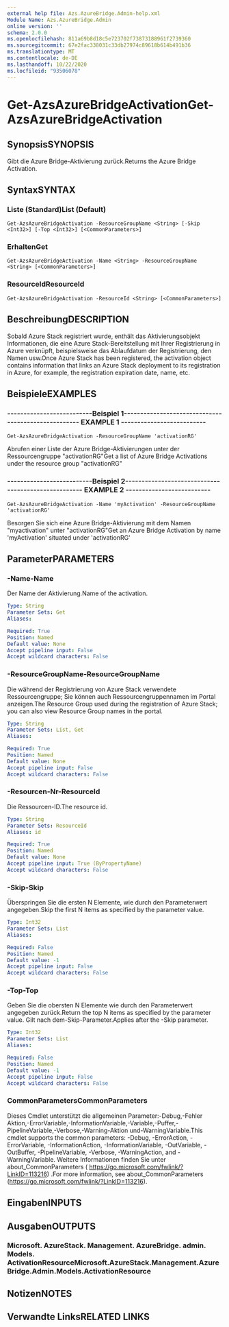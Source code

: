 ```yaml
---
external help file: Azs.AzureBridge.Admin-help.xml
Module Name: Azs.AzureBridge.Admin
online version: ''
schema: 2.0.0
ms.openlocfilehash: 811a69b8d18c5e723702f73873188961f2739360
ms.sourcegitcommit: 67e2fac338031c33db27974c89618b614b491b36
ms.translationtype: MT
ms.contentlocale: de-DE
ms.lasthandoff: 10/22/2020
ms.locfileid: "93506078"
---
```

# <span data-ttu-id="8ac37-101">Get-AzsAzureBridgeActivation</span><span class="sxs-lookup"><span data-stu-id="8ac37-101">Get-AzsAzureBridgeActivation</span></span>

## <span data-ttu-id="8ac37-102">Synopsis</span><span class="sxs-lookup"><span data-stu-id="8ac37-102">SYNOPSIS</span></span>
<span data-ttu-id="8ac37-103">Gibt die Azure Bridge-Aktivierung zurück.</span><span class="sxs-lookup"><span data-stu-id="8ac37-103">Returns the Azure Bridge Activation.</span></span>

## <span data-ttu-id="8ac37-104">Syntax</span><span class="sxs-lookup"><span data-stu-id="8ac37-104">SYNTAX</span></span>

### <span data-ttu-id="8ac37-105">Liste (Standard)</span><span class="sxs-lookup"><span data-stu-id="8ac37-105">List (Default)</span></span>
```
Get-AzsAzureBridgeActivation -ResourceGroupName <String> [-Skip <Int32>] [-Top <Int32>] [<CommonParameters>]
```

### <span data-ttu-id="8ac37-106">Erhalten</span><span class="sxs-lookup"><span data-stu-id="8ac37-106">Get</span></span>
```
Get-AzsAzureBridgeActivation -Name <String> -ResourceGroupName <String> [<CommonParameters>]
```

### <span data-ttu-id="8ac37-107">ResourceId</span><span class="sxs-lookup"><span data-stu-id="8ac37-107">ResourceId</span></span>
```
Get-AzsAzureBridgeActivation -ResourceId <String> [<CommonParameters>]
```

## <span data-ttu-id="8ac37-108">Beschreibung</span><span class="sxs-lookup"><span data-stu-id="8ac37-108">DESCRIPTION</span></span>
<span data-ttu-id="8ac37-109">Sobald Azure Stack registriert wurde, enthält das Aktivierungsobjekt Informationen, die eine Azure Stack-Bereitstellung mit Ihrer Registrierung in Azure verknüpft, beispielsweise das Ablaufdatum der Registrierung, den Namen usw.</span><span class="sxs-lookup"><span data-stu-id="8ac37-109">Once Azure Stack has been registered, the activation object contains information that links an Azure Stack deployment to its registration in Azure, for example, the registration expiration date, name, etc.</span></span>

## <span data-ttu-id="8ac37-110">Beispiele</span><span class="sxs-lookup"><span data-stu-id="8ac37-110">EXAMPLES</span></span>

### <span data-ttu-id="8ac37-111">--------------------------Beispiel 1--------------------------</span><span class="sxs-lookup"><span data-stu-id="8ac37-111">-------------------------- EXAMPLE 1 --------------------------</span></span>
```
Get-AzsAzureBridgeActivation -ResourceGroupName 'activationRG'
```

<span data-ttu-id="8ac37-112">Abrufen einer Liste der Azure Bridge-Aktivierungen unter der Ressourcengruppe "activationRG"</span><span class="sxs-lookup"><span data-stu-id="8ac37-112">Get a list of Azure Bridge Activations under the resource group "activationRG"</span></span>

### <span data-ttu-id="8ac37-113">--------------------------Beispiel 2--------------------------</span><span class="sxs-lookup"><span data-stu-id="8ac37-113">-------------------------- EXAMPLE 2 --------------------------</span></span>
```
Get-AzsAzureBridgeActivation -Name 'myActivation' -ResourceGroupName 'activationRG'
```

<span data-ttu-id="8ac37-114">Besorgen Sie sich eine Azure Bridge-Aktivierung mit dem Namen "myactivation" unter "activationRG"</span><span class="sxs-lookup"><span data-stu-id="8ac37-114">Get an Azure Bridge Activation by name 'myActivation' situated under 'activationRG'</span></span>

## <span data-ttu-id="8ac37-115">Parameter</span><span class="sxs-lookup"><span data-stu-id="8ac37-115">PARAMETERS</span></span>

### <span data-ttu-id="8ac37-116">-Name</span><span class="sxs-lookup"><span data-stu-id="8ac37-116">-Name</span></span>
<span data-ttu-id="8ac37-117">Der Name der Aktivierung.</span><span class="sxs-lookup"><span data-stu-id="8ac37-117">Name of the activation.</span></span>

```yaml
Type: String
Parameter Sets: Get
Aliases: 

Required: True
Position: Named
Default value: None
Accept pipeline input: False
Accept wildcard characters: False
```

### <span data-ttu-id="8ac37-118">-ResourceGroupName</span><span class="sxs-lookup"><span data-stu-id="8ac37-118">-ResourceGroupName</span></span>
<span data-ttu-id="8ac37-119">Die während der Registrierung von Azure Stack verwendete Ressourcengruppe; Sie können auch Ressourcengruppennamen im Portal anzeigen.</span><span class="sxs-lookup"><span data-stu-id="8ac37-119">The Resource Group used during the registration of Azure Stack; you can also view Resource Group names in the portal.</span></span>

```yaml
Type: String
Parameter Sets: List, Get
Aliases: 

Required: True
Position: Named
Default value: None
Accept pipeline input: False
Accept wildcard characters: False
```

### <span data-ttu-id="8ac37-120">-Resourcen-Nr</span><span class="sxs-lookup"><span data-stu-id="8ac37-120">-ResourceId</span></span>
<span data-ttu-id="8ac37-121">Die Ressourcen-ID.</span><span class="sxs-lookup"><span data-stu-id="8ac37-121">The resource id.</span></span>

```yaml
Type: String
Parameter Sets: ResourceId
Aliases: id

Required: True
Position: Named
Default value: None
Accept pipeline input: True (ByPropertyName)
Accept wildcard characters: False
```

### <span data-ttu-id="8ac37-122">-Skip</span><span class="sxs-lookup"><span data-stu-id="8ac37-122">-Skip</span></span>
<span data-ttu-id="8ac37-123">Überspringen Sie die ersten N Elemente, wie durch den Parameterwert angegeben.</span><span class="sxs-lookup"><span data-stu-id="8ac37-123">Skip the first N items as specified by the parameter value.</span></span>

```yaml
Type: Int32
Parameter Sets: List
Aliases: 

Required: False
Position: Named
Default value: -1
Accept pipeline input: False
Accept wildcard characters: False
```

### <span data-ttu-id="8ac37-124">-Top</span><span class="sxs-lookup"><span data-stu-id="8ac37-124">-Top</span></span>
<span data-ttu-id="8ac37-125">Geben Sie die obersten N Elemente wie durch den Parameterwert angegeben zurück.</span><span class="sxs-lookup"><span data-stu-id="8ac37-125">Return the top N items as specified by the parameter value.</span></span>
<span data-ttu-id="8ac37-126">Gilt nach dem-Skip-Parameter.</span><span class="sxs-lookup"><span data-stu-id="8ac37-126">Applies after the -Skip parameter.</span></span>

```yaml
Type: Int32
Parameter Sets: List
Aliases: 

Required: False
Position: Named
Default value: -1
Accept pipeline input: False
Accept wildcard characters: False
```

### <span data-ttu-id="8ac37-127">CommonParameters</span><span class="sxs-lookup"><span data-stu-id="8ac37-127">CommonParameters</span></span>
<span data-ttu-id="8ac37-128">Dieses Cmdlet unterstützt die allgemeinen Parameter:-Debug,-Fehler Aktion,-ErrorVariable,-InformationVariable,-Variable,-Puffer,-PipelineVariable,-Verbose,-Warning-Aktion und-WarningVariable.</span><span class="sxs-lookup"><span data-stu-id="8ac37-128">This cmdlet supports the common parameters: -Debug, -ErrorAction, -ErrorVariable, -InformationAction, -InformationVariable, -OutVariable, -OutBuffer, -PipelineVariable, -Verbose, -WarningAction, and -WarningVariable.</span></span> <span data-ttu-id="8ac37-129">Weitere Informationen finden Sie unter about_CommonParameters ( https://go.microsoft.com/fwlink/?LinkID=113216) .</span><span class="sxs-lookup"><span data-stu-id="8ac37-129">For more information, see about_CommonParameters (https://go.microsoft.com/fwlink/?LinkID=113216).</span></span>

## <span data-ttu-id="8ac37-130">Eingaben</span><span class="sxs-lookup"><span data-stu-id="8ac37-130">INPUTS</span></span>

## <span data-ttu-id="8ac37-131">Ausgaben</span><span class="sxs-lookup"><span data-stu-id="8ac37-131">OUTPUTS</span></span>

### <span data-ttu-id="8ac37-132">Microsoft. AzureStack. Management. AzureBridge. admin. Models. ActivationResource</span><span class="sxs-lookup"><span data-stu-id="8ac37-132">Microsoft.AzureStack.Management.AzureBridge.Admin.Models.ActivationResource</span></span>

## <span data-ttu-id="8ac37-133">Notizen</span><span class="sxs-lookup"><span data-stu-id="8ac37-133">NOTES</span></span>

## <span data-ttu-id="8ac37-134">Verwandte Links</span><span class="sxs-lookup"><span data-stu-id="8ac37-134">RELATED LINKS</span></span>

